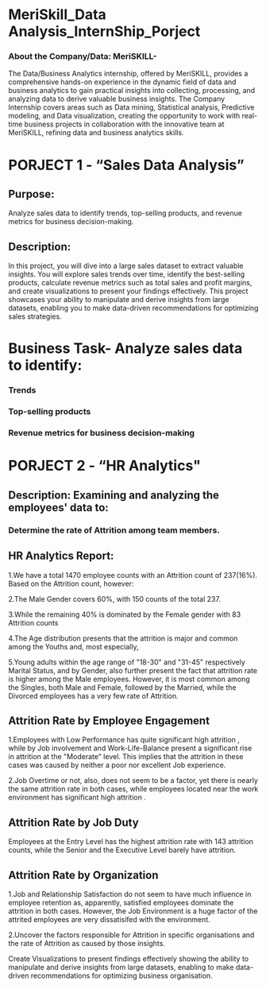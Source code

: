 # MeriSkill_Data Analysis_InternShip_Porject
### About the Company/Data: MeriSKILL- 
The Data/Business Analytics internship, offered by MeriSKILL, provides a comprehensive hands-on experience in the dynamic field of data and business analytics to gain practical insights into collecting, processing, and analyzing data to derive valuable business insights. The Company Internship covers areas such as Data mining, Statistical analysis, Predictive modeling, and Data visualization, creating the opportunity to work with real-time business projects in collaboration with the innovative team at MeriSKILL, refining data and business analytics skills.

# PORJECT 1 - “Sales Data Analysis” 
## Purpose: 
Analyze sales data to identify trends, top-selling products, and revenue metrics for business decision-making.
## Description:
In this project, you will dive into a large sales dataset to extract valuable insights. You will explore sales trends over time, identify the best-selling products, calculate revenue metrics such as total sales and profit margins, and create visualizations to present your findings effectively. This project showcases your ability to manipulate and derive insights from large datasets, enabling you to make data-driven recommendations for optimizing sales strategies.
# Business Task-  Analyze sales data to identify:
### Trends
### Top-selling products
### Revenue metrics for business decision-making

# PORJECT 2 -  “HR Analytics"
## Description: Examining and analyzing the employees' data to:

### Determine the rate of Attrition among team members.

## HR Analytics Report:

1.We have a total 1470 employee counts with an Attrition count of 237(16%). Based on the Attrition count, however:

2.The Male Gender covers 60%, with 150 counts of the total 237.

3.While the remaining 40% is dominated by the Female gender with 83 Attrition counts

4.The Age distribution presents that the attrition is major and common among the Youths and, most especially, 

5.Young adults within the age range of "18-30" and "31-45" respectively Marital Status, and by Gender, also further present the fact that attrition rate is higher among the Male employees. However, it is most common among the Singles, both Male and Female, followed by the Married, while the Divorced employees has a very few rate of Attrition.

## Attrition Rate by Employee Engagement
1.Employees with Low Performance has quite significant high attrition , while by Job involvement and Work-Life-Balance present a significant rise in attrition at the "Moderate" level. This implies that the attrition in these cases was caused by neither a poor nor excellent Job experience.

2.Job Overtime or not, also, does not seem to be a factor, yet there is nearly the same attrition rate in both cases, while employees located near the work environment has significant high attrition .
## Attrition Rate by Job Duty
Employees at the Entry Level has the highest attrition rate with 143 attrition counts, while the Senior and the Executive Level barely have attrition.
## Attrition Rate by Organization
1.Job and Relationship Satisfaction do not seem to have much influence in employee retention as, apparently, satisfied employees dominate the attrition in both cases. However, the Job Environment is a huge factor of the attrited employees are very dissatisifed with the environment.

2.Uncover the factors responsible for Attrition in specific organisations and the rate of Attrition as caused by those insights.

Create Visualizations to present findings effectively showing the ability to manipulate and derive insights from large datasets, enabling to make data-driven recommendations for optimizing business organisation.
